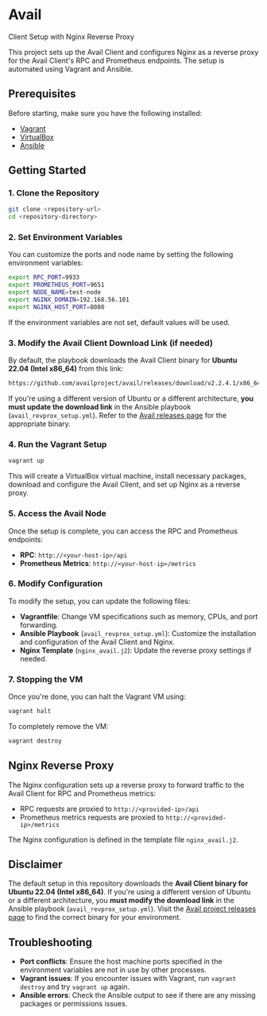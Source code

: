 # Avail 
Client Setup with Nginx Reverse Proxy

This project sets up the Avail Client and configures Nginx as a reverse proxy for the Avail Client's RPC and Prometheus endpoints. The setup is automated using Vagrant and Ansible.

## Prerequisites

Before starting, make sure you have the following installed:

- [Vagrant](https://www.vagrantup.com/downloads)
- [VirtualBox](https://www.virtualbox.org/wiki/Downloads)
- [Ansible](https://docs.ansible.com/ansible/latest/installation_guide/intro_installation.html)

## Getting Started

### 1. Clone the Repository

```bash
git clone <repository-url>
cd <repository-directory>
```

### 2. Set Environment Variables

You can customize the ports and node name by setting the following environment variables:

```bash
export RPC_PORT=9933
export PROMETHEUS_PORT=9651
export NODE_NAME=test-node
export NGINX_DOMAIN=192.168.56.101
export NGINX_HOST_PORT=8080
```

If the environment variables are not set, default values will be used.

### 3. Modify the Avail Client Download Link (if needed)

By default, the playbook downloads the Avail Client binary for **Ubuntu 22.04 (Intel x86_64)** from this link:

```bash
https://github.com/availproject/avail/releases/download/v2.2.4.1/x86_64-ubuntu-2204-avail-node.tar.gz
```

If you're using a different version of Ubuntu or a different architecture, **you must update the download link** in the Ansible playbook (`avail_revprox_setup.yml`). Refer to the [Avail releases page](https://github.com/availproject/avail/releases) for the appropriate binary.

### 4. Run the Vagrant Setup

```bash
vagrant up
```

This will create a VirtualBox virtual machine, install necessary packages, download and configure the Avail Client, and set up Nginx as a reverse proxy.

### 5. Access the Avail Node

Once the setup is complete, you can access the RPC and Prometheus endpoints:

- **RPC**: `http://<your-host-ip>/api`
- **Prometheus Metrics**: `http://<your-host-ip>/metrics`


### 6. Modify Configuration

To modify the setup, you can update the following files:

- **Vagrantfile**: Change VM specifications such as memory, CPUs, and port forwarding.
- **Ansible Playbook** (`avail_revprox_setup.yml`): Customize the installation and configuration of the Avail Client and Nginx.
- **Nginx Template** (`nginx_avail.j2`): Update the reverse proxy settings if needed.

### 7. Stopping the VM

Once you're done, you can halt the Vagrant VM using:

```bash
vagrant halt
```

To completely remove the VM:

```bash
vagrant destroy
```

## Nginx Reverse Proxy

The Nginx configuration sets up a reverse proxy to forward traffic to the Avail Client for RPC and Prometheus metrics:

- RPC requests are proxied to `http://<provided-ip>/api`
- Prometheus metrics requests are proxied to `http://<provided-ip>/metrics`

The Nginx configuration is defined in the template file `nginx_avail.j2`.

## Disclaimer

The default setup in this repository downloads the **Avail Client binary for Ubuntu 22.04 (Intel x86_64)**. If you're using a different version of Ubuntu or a different architecture, you **must modify the download link** in the Ansible playbook (`avail_revprox_setup.yml`). Visit the [Avail project releases page](https://github.com/availproject/avail/releases) to find the correct binary for your environment.

## Troubleshooting

- **Port conflicts**: Ensure the host machine ports specified in the environment variables are not in use by other processes.
- **Vagrant issues**: If you encounter issues with Vagrant, run `vagrant destroy` and try `vagrant up` again.
- **Ansible errors**: Check the Ansible output to see if there are any missing packages or permissions issues.

